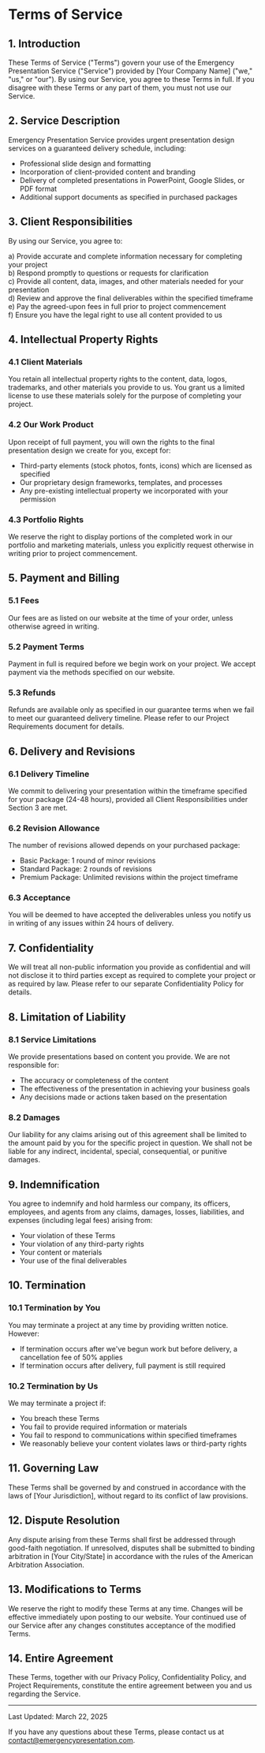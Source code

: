 # Terms of Service

## 1. Introduction

These Terms of Service ("Terms") govern your use of the Emergency Presentation Service ("Service") provided by [Your Company Name] ("we," "us," or "our"). By using our Service, you agree to these Terms in full. If you disagree with these Terms or any part of them, you must not use our Service.

## 2. Service Description

Emergency Presentation Service provides urgent presentation design services on a guaranteed delivery schedule, including:
- Professional slide design and formatting
- Incorporation of client-provided content and branding
- Delivery of completed presentations in PowerPoint, Google Slides, or PDF format
- Additional support documents as specified in purchased packages

## 3. Client Responsibilities

By using our Service, you agree to:

a) Provide accurate and complete information necessary for completing your project  
b) Respond promptly to questions or requests for clarification  
c) Provide all content, data, images, and other materials needed for your presentation  
d) Review and approve the final deliverables within the specified timeframe  
e) Pay the agreed-upon fees in full prior to project commencement  
f) Ensure you have the legal right to use all content provided to us

## 4. Intellectual Property Rights

### 4.1 Client Materials
You retain all intellectual property rights to the content, data, logos, trademarks, and other materials you provide to us. You grant us a limited license to use these materials solely for the purpose of completing your project.

### 4.2 Our Work Product
Upon receipt of full payment, you will own the rights to the final presentation design we create for you, except for:
- Third-party elements (stock photos, fonts, icons) which are licensed as specified
- Our proprietary design frameworks, templates, and processes
- Any pre-existing intellectual property we incorporated with your permission

### 4.3 Portfolio Rights
We reserve the right to display portions of the completed work in our portfolio and marketing materials, unless you explicitly request otherwise in writing prior to project commencement.

## 5. Payment and Billing

### 5.1 Fees
Our fees are as listed on our website at the time of your order, unless otherwise agreed in writing.

### 5.2 Payment Terms
Payment in full is required before we begin work on your project. We accept payment via the methods specified on our website.

### 5.3 Refunds
Refunds are available only as specified in our guarantee terms when we fail to meet our guaranteed delivery timeline. Please refer to our Project Requirements document for details.

## 6. Delivery and Revisions

### 6.1 Delivery Timeline
We commit to delivering your presentation within the timeframe specified for your package (24-48 hours), provided all Client Responsibilities under Section 3 are met.

### 6.2 Revision Allowance
The number of revisions allowed depends on your purchased package:
- Basic Package: 1 round of minor revisions
- Standard Package: 2 rounds of revisions
- Premium Package: Unlimited revisions within the project timeframe

### 6.3 Acceptance
You will be deemed to have accepted the deliverables unless you notify us in writing of any issues within 24 hours of delivery.

## 7. Confidentiality

We will treat all non-public information you provide as confidential and will not disclose it to third parties except as required to complete your project or as required by law. Please refer to our separate Confidentiality Policy for details.

## 8. Limitation of Liability

### 8.1 Service Limitations
We provide presentations based on content you provide. We are not responsible for:
- The accuracy or completeness of the content
- The effectiveness of the presentation in achieving your business goals
- Any decisions made or actions taken based on the presentation

### 8.2 Damages
Our liability for any claims arising out of this agreement shall be limited to the amount paid by you for the specific project in question. We shall not be liable for any indirect, incidental, special, consequential, or punitive damages.

## 9. Indemnification

You agree to indemnify and hold harmless our company, its officers, employees, and agents from any claims, damages, losses, liabilities, and expenses (including legal fees) arising from:
- Your violation of these Terms
- Your violation of any third-party rights
- Your content or materials
- Your use of the final deliverables

## 10. Termination

### 10.1 Termination by You
You may terminate a project at any time by providing written notice. However:
- If termination occurs after we've begun work but before delivery, a cancellation fee of 50% applies
- If termination occurs after delivery, full payment is still required

### 10.2 Termination by Us
We may terminate a project if:
- You breach these Terms
- You fail to provide required information or materials
- You fail to respond to communications within specified timeframes
- We reasonably believe your content violates laws or third-party rights

## 11. Governing Law

These Terms shall be governed by and construed in accordance with the laws of [Your Jurisdiction], without regard to its conflict of law provisions.

## 12. Dispute Resolution

Any dispute arising from these Terms shall first be addressed through good-faith negotiation. If unresolved, disputes shall be submitted to binding arbitration in [Your City/State] in accordance with the rules of the American Arbitration Association.

## 13. Modifications to Terms

We reserve the right to modify these Terms at any time. Changes will be effective immediately upon posting to our website. Your continued use of our Service after any changes constitutes acceptance of the modified Terms.

## 14. Entire Agreement

These Terms, together with our Privacy Policy, Confidentiality Policy, and Project Requirements, constitute the entire agreement between you and us regarding the Service.

---

Last Updated: March 22, 2025

If you have any questions about these Terms, please contact us at [contact@emergencypresentation.com](mailto:contact@emergencypresentation.com).